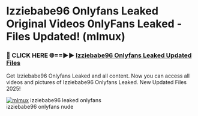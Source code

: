 # Izziebabe96 Onlyfans Leaked Original Videos 0nlyFans Leaked - Files Updated! (mlmux)

<h3>🔴 CLICK HERE 🌐==►► <a href="https://best4dudes.click/HH4t6V" rel="nofollow">Izziebabe96 Onlyfans Leaked Updated Files</a></h3>

Get Izziebabe96 Onlyfans Leaked and all content. Now you can access all videos and pictures of Izziebabe96 Onlyfans Leaked. New Updated Files 2025!

[![mlmux](https://github.com/user-attachments/assets/8c521d6e-e6e3-4a75-9320-d58ab9d79d5b)](https://best4dudes.click/HH4t6V)
izziebabe96 leaked onlyfans<br>
izziebabe96 onlyfans nude